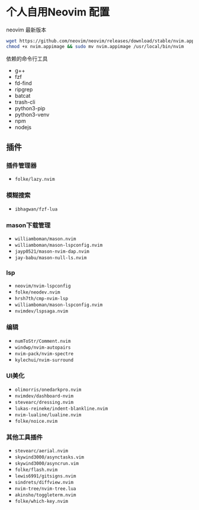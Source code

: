 # 个人自用Neovim 配置

neovim 最新版本

```bash
wget https://github.com/neovim/neovim/releases/download/stable/nvim.appimage
chmod +x nvim.appimage && sudo mv nvim.appimage /usr/local/bin/nvim
```

依赖的命令行工具

- g++
- fzf
- fd-find
- ripgrep
- batcat
- trash-cli
- python3-pip
- python3-venv
- npm
- nodejs

## 插件

### 插件管理器

- `folke/lazy.nvim`

### 模糊搜索

- `ibhagwan/fzf-lua`

### mason下载管理

- `williamboman/mason.nvim`
- `williamboman/mason-lspconfig.nvim`
- `jayp0521/mason-nvim-dap.nvim`
- `jay-babu/mason-null-ls.nvim`

### lsp

- `neovim/nvim-lspconfig`
- `folke/neodev.nvim`
- `hrsh7th/cmp-nvim-lsp`
- `williamboman/mason-lspconfig.nvim`
- `nvimdev/lspsaga.nvim`

### 编辑

- `numToStr/Comment.nvim`
- `windwp/nvim-autopairs`
- `nvim-pack/nvim-spectre`
- `kylechui/nvim-surround`

### UI美化

- `olimorris/onedarkpro.nvim`
- `nvimdev/dashboard-nvim`
- `stevearc/dressing.nvim`
- `lukas-reineke/indent-blankline.nvim`
- `nvim-lualine/lualine.nvim`
- `folke/noice.nvim`

### 其他工具插件

- `stevearc/aerial.nvim`
- `skywind3000/asynctasks.vim`
- `skywind3000/asyncrun.vim`
- `folke/flash.nvim`
- `lewis6991/gitsigns.nvim`
- `sindrets/diffview.nvim`
- `nvim-tree/nvim-tree.lua`
- `akinsho/toggleterm.nvim`
- `folke/which-key.nvim`
